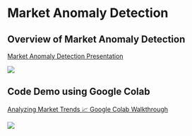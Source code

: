 # Market Anomaly Detection

## Overview of Market Anomaly Detection
<div>
    <a href="https://www.loom.com/share/608e9e98fe4041fc981ef956a7e62557" target="_blank">
      <p>Market Anomaly Detection Presentation</p>
    </a>
    <a href="https://www.loom.com/share/608e9e98fe4041fc981ef956a7e62557" target="_blank">
      <img style="max-width:300px;" src="https://cdn.loom.com/sessions/thumbnails/608e9e98fe4041fc981ef956a7e62557-2a7331743cbdbe7a-full-play.gif">
    </a>
  </div>

## Code Demo using Google Colab
<div>
    <a href="https://www.loom.com/share/69aa77b05f8b4882acde2ae1dda0c573" target="_blank">
      <p>Analyzing Market Trends 📈 Google Colab Walkthrough</p>
    </a>
    <a href="https://www.loom.com/share/69aa77b05f8b4882acde2ae1dda0c573" target="_blank">
      <img style="max-width:300px;" src="https://cdn.loom.com/sessions/thumbnails/69aa77b05f8b4882acde2ae1dda0c573-5bc34ca775c13299-full-play.gif">
    </a>
  </div>
